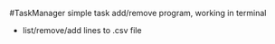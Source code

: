 #TaskManager
simple task add/remove program, working in terminal 
* list/remove/add lines to .csv file